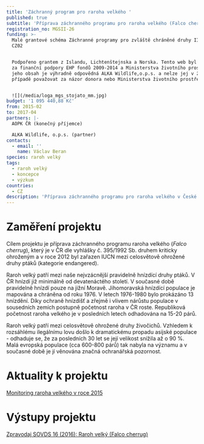 ```yaml
---
title: 'Záchranný program pro raroha velkého '
published: true
subtitle: 'Příprava záchranného programu pro raroha velkého (Falco cherrug) '
registration_no: MGSII-26
funding: >-
  Malé grantové schéma Záchranné programy pro zvláště chráněné druhy II Programu
  CZ02


  Podpořeno grantem z Islandu, Lichtenštejnska a Norska. Tento web byl vytvořen
  za finanční podpory EHP fondů 2009-2014 a Ministerstva životního prostředí. Za
  jeho obsah je výhradně odpovědná ALKA Wildlife,o.p.s. a nelze jej v žádném
  případě považovat za názor donora nebo Ministerstva životního prostředí.


  ![](/media/loga_mgs_stojato_mm.jpg)
budget: '1 095 440,88 Kč'
from: 2015-02
to: 2017-04
partners: |-
  AOPK ČR (konečný příjemce)

  ALKA Wildlife, o.p.s. (partner)
contacts:
  - email: ''
    name: Václav Beran
species: raroh velký
tags:
  - raroh velký
  - koncepce
  - výzkum
countries:
  - CZ
description: 'Příprava záchranného programu pro raroha velkého v České republice. '
---
```

# Zaměření projektu

Cílem projektu je příprava záchranného programu raroha velkého (_Falco cherrug_), který je v ČR dle vyhlášky č. 395/1992 Sb. druhem kriticky ohroženým a v roce 2012 byl zařazen IUCN mezi celosvětově ohrožené druhy ptáků (kategorie endangered). 

Raroh velký patří mezi naše nejvzácnější pravidelně hnízdící druhy ptáků. V ČR hnízdí již minimálně od devatenáctého století. V současné době pravidelně hnízdí pouze na jižní Moravě. Jihomoravská hnízdící populace je mapována a chráněna od roku 1976. V letech 1976-1980 bylo prokázáno 13 hnízdění. Díky ochraně hnízdišť a zřejmě i vlivem nárůstu populace v sousedních zemích postupně početnost raroha v ČR roste. Republiková početnost raroha velkého je v posledních letech odhadována na 15-20 párů.

Raroh velký patří mezi celosvětově ohrožené druhy živočichů. Vzhledem k rozsáhlému ilegálnímu lovu došlo k dramatickému propadu asijské populace - odhaduje se, že za posledních 30 let se její velikost snížila až o 90 %. Malá evropská populace (cca 600-800 párů) tak nabyla na významu a v současné době je jí věnována značná ochranářská pozornost.

# Aktuality k projektu

[Monitoring raroha velkého v roce 2015](/news/monitoring-raroha-velkého-v-roce-2015)

# Výstupy projektu

[Zpravodaj SOVDS 16 (2016): Raroh velký (Falco cherrug)](/publications/raroh-velký)
